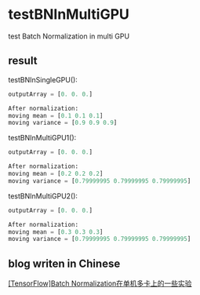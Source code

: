 # testBNInMultiGPU
test Batch Normalization in multi GPU

## result
testBNInSingleGPU():
```Python
outputArray = [0. 0. 0.]

After normalization:
moving mean = [0.1 0.1 0.1]
moving variance = [0.9 0.9 0.9]
```

testBNInMultiGPU1():
```Python
outputArray = [0. 0. 0.]

After normalization:
moving mean = [0.2 0.2 0.2]
moving variance = [0.79999995 0.79999995 0.79999995]
```

testBNInMultiGPU2():
```Python
outputArray = [0. 0. 0.]

After normalization:
moving mean = [0.3 0.3 0.3]
moving variance = [0.79999995 0.79999995 0.79999995]
```

## blog writen in Chinese
[[TensorFlow]Batch Normalization在单机多卡上的一些实验](https://zhuanlan.zhihu.com/p/69267784)

